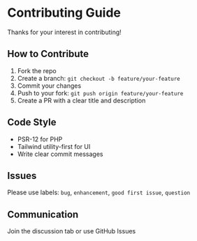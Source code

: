 
# Contributing Guide

Thanks for your interest in contributing!

## How to Contribute

1. Fork the repo
2. Create a branch: `git checkout -b feature/your-feature`
3. Commit your changes
4. Push to your fork: `git push origin feature/your-feature`
5. Create a PR with a clear title and description

## Code Style

- PSR-12 for PHP
- Tailwind utility-first for UI
- Write clear commit messages

## Issues

Please use labels: `bug`, `enhancement`, `good first issue`, `question`

## Communication

Join the discussion tab or use GitHub Issues

